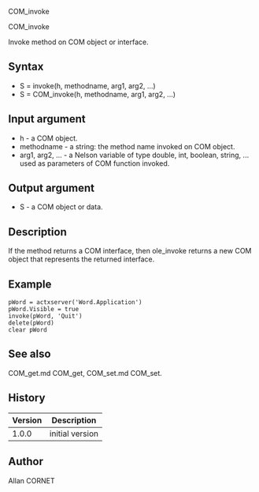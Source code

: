 



COM_invoke


COM_invoke

Invoke method on COM object or interface.

## Syntax

- S = invoke(h, methodname, arg1, arg2, ...)
- S = COM_invoke(h, methodname, arg1, arg2, ...)

## Input argument

 - h - a COM object.
 - methodname - a string: the method name invoked on COM object.
 - arg1, arg2, ... - a Nelson variable of type double, int, boolean, string, ... used as parameters of COM function invoked.

## Output argument

 - S - a COM object or data.

## Description


  <p>If the method returns a COM interface, then ole_invoke returns a new COM object that represents the returned interface.</p>


## Example

```Nelson
pWord = actxserver('Word.Application')
pWord.Visible = true
invoke(pWord, 'Quit')
delete(pWord)
clear pWord
```

## See also

COM_get.md COM_get, COM_set.md COM_set.
## History

|Version|Description|
|------|------|
|1.0.0|initial version|


## Author

Allan CORNET



